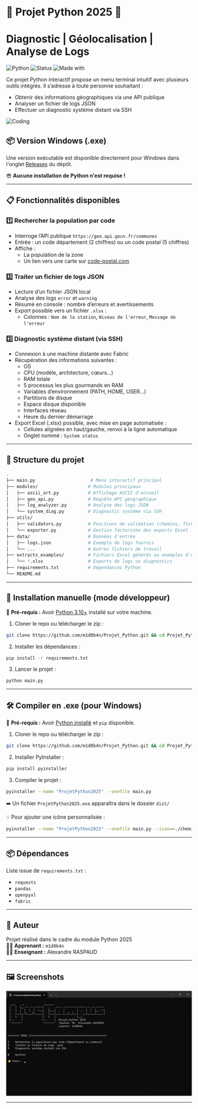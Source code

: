 # 🐍 Projet Python 2025 🐍
# Diagnostic | Géolocalisation | Analyse de Logs

![Python](https://img.shields.io/badge/python-3.10+-blue.svg)
![Status](https://img.shields.io/badge/status-maintained-brightgreen)
![Made with](https://img.shields.io/badge/made%20with-%E2%9D%A4-red)

Ce projet Python interactif propose un menu terminal intuitif avec plusieurs outils intégrés. Il s’adresse à toute personne souhaitant :
- Obtenir des informations géographiques via une API publique
- Analyser un fichier de logs JSON
- Effectuer un diagnostic système distant via SSH

<img alt="Coding" width="1483" height="10" src="https://i.gifer.com/3cpp.gif">   

## 📦 Version Windows (.exe)
Une version exécutable est disponible directement pour Windows dans l'onglet [Releases](../../releases) du dépôt.

😎 **Aucune installation de Python n'est requise !**

---

## 📋 Fonctionnalités disponibles

### 1️⃣ Rechercher la population par code
- Interroge l’API publique `https://geo.api.gouv.fr/communes`
- Entrée : un code département (2 chiffres) ou un code postal (5 chiffres)
- Affiche :
  - La population de la zone
  - Un lien vers une carte sur [code-postal.com](https://www.code-postal.com/)

### 2️⃣ Traiter un fichier de logs JSON
- Lecture d’un fichier JSON local
- Analyse des logs `error` et `warning`
- Résumé en console : nombre d’erreurs et avertissements
- Export possible vers un fichier `.xlsx` :
  - Colonnes : `Nom de la station`, `Niveau de l'erreur`, `Message de l'erreur`

### 3️⃣ Diagnostic système distant (via SSH)
- Connexion à une machine distante avec Fabric
- Récupération des informations suivantes :
  - OS
  - CPU (modèle, architecture, cœurs…)
  - RAM totale
  - 5 processus les plus gourmands en RAM
  - Variables d’environnement (PATH, HOME, USER…)
  - Partitions de disque
  - Espace disque disponible
  - Interfaces réseau
  - Heure du dernier démarrage
- Export Excel (.xlsx) possible, avec mise en page automatisée :
  - Cellules alignées en haut/gauche, renvoi à la ligne automatique
  - Onglet nommé : `System status`

---

## 🧱 Structure du projet

```bash
.
├── main.py                     # Menu interactif principal
├── modules/                   # Modules principaux
│   ├── ascii_art.py           # Affichage ASCII d'accueil
│   ├── geo_api.py             # Requête API géographique
│   ├── log_analyzer.py        # Analyse des logs JSON
│   └── system_diag.py         # Diagnostic système via SSH
├── utils/
│   ├── validators.py          # Fonctions de validation (chemins, fichiers…)
│   └── exporter.py            # Gestion factorisée des exports Excel
├── data/                      # Données d'entrée
│   ├── logs.json              # Exemple de logs fournis
│   └── ...                    # Autres fichiers de travail
├── extracts_examples/         # Fichiers Excel générés ou exemples d'exports
│   └── *.xlsx                 # Exports de logs ou diagnostics
├── requirements.txt           # Dépendances Python
└── README.md
```

---

## 🚀 Installation manuelle (mode développeur)

🔧 **Pré-requis :** Avoir [Python 3.10+](https://www.python.org/downloads/) installé sur votre machine.

1. Cloner le repo ou télécharger le zip :
```bash
git clone https://github.com/m1d0b4n/Projet_Python.git && cd Projet_Python
```

2. Installer les dépendances :
```bash
pip install -r requirements.txt
```

3. Lancer le projet :
```bash
python main.py
```

---

## 🛠️ Compiler en .exe (pour Windows)

🔧 **Pré-requis :** Avoir [Python installé](https://www.python.org/downloads/) et `pip` disponible.

1. Cloner le repo ou télécharger le zip :
```bash
git clone https://github.com/m1d0b4n/Projet_Python.git && cd Projet_Python
```

2. Installer PyInstaller :
```bash
pip install pyinstaller
```

3. Compiler le projet :
```bash
pyinstaller --name "ProjetPython2025" --onefile main.py
```

➡️ Un fichier `ProjetPython2025.exe` apparaîtra dans le dossier `dist/`

💡 Pour ajouter une icône personnalisée :
```bash
pyinstaller --name "ProjetPython2025" --onefile main.py --icon=<./chemin_vers_icon.ico>
```

---

## 📦 Dépendances

Liste issue de `requirements.txt` :
- `requests`
- `pandas`
- `openpyxl`
- `fabric`

---

## 🧠 Auteur

Projet réalisé dans le cadre du module Python 2025  
👨‍💻 **Apprenant :** `m1d0b4n`  
👨‍🏫 **Enseignant :** Alexandre RASPAUD

---

## 🖼️ Screenshots

![screenshot](./data/img/screenshot.png)

---
